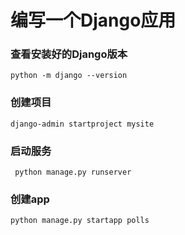 # 编写一个Django应用

### 查看安装好的Django版本
```shell script
python -m django --version
```


### 创建项目
```shell script
django-admin startproject mysite
```

### 启动服务
```shell script
 python manage.py runserver
```

### 创建app
```shell script
python manage.py startapp polls
```
